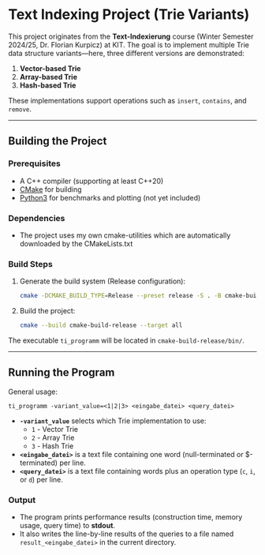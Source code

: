 # Text Indexing Project (Trie Variants)

This project originates from the **Text-Indexierung** course (Winter Semester 2024/25, Dr. Florian Kurpicz) at KIT.
The goal is to implement multiple Trie data structure variants—here, three different versions are demonstrated:

1. **Vector-based Trie**
2. **Array-based Trie**
3. **Hash-based Trie**

These implementations support operations such as `insert`, `contains`, and `remove`.

---

## Building the Project

### Prerequisites

- A C++ compiler (supporting at least C++20)
- [CMake](https://cmake.org/) for building
- [Python3](https://python.org/) for benchmarks and plotting (not yet included)

### Dependencies

- The project uses my own cmake-utilities which are automatically downloaded by the CMakeLists.txt

### Build Steps

1. Generate the build system (Release configuration):
   ```bash
   cmake -DCMAKE_BUILD_TYPE=Release --preset release -S . -B cmake-build-release
   ```
2. Build the project:
   ```bash
   cmake --build cmake-build-release --target all
   ```

The executable `ti_programm` will be located in `cmake-build-release/bin/`.

---

## Running the Program

General usage:

```
ti_programm -variant_value=<1|2|3> <eingabe_datei> <query_datei>
```

- **`-variant_value`** selects which Trie implementation to use:
    - `1` - Vector Trie
    - `2` - Array Trie
    - `3` - Hash Trie
- **`<eingabe_datei>`** is a text file containing one word (null-terminated or $-terminated) per line.
- **`<query_datei>`** is a text file containing words plus an operation type (`c`, `i`, or `d`) per line.

### Output

- The program prints performance results (construction time, memory usage, query time) to **stdout**.
- It also writes the line-by-line results of the queries to a file named `result_<eingabe_datei>` in the current
  directory.
